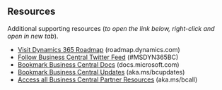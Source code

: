 ## Resources

Additional supporting resources (*to open the link below, right-click and open in new tab*).

* [Visit Dynamics 365 Roadmap](https:/roadmap.dynamics.com) (roadmap.dynamics.com) 
* [Follow Business Central Twitter Feed](https://twitter.com/MSDYN365BC) (#MSDYN365BC)
* [Bookmark Business Central Docs](https://docs.microsoft.com/en-us/dynamics365/business-central/) (docs.microsoft.com)
* [Bookmark Business Central Updates](https://docs.microsoft.com/en-us/dynamics365/business-central/dev-itpro/administration/update-rollout-timeline) (aka.ms/bcupdates)
* [Access all Business Central Partner Resources](https://docs.microsoft.com/en-us/dynamics365/business-central/dev-itpro/developer/readiness/readiness-ready-to-go) (aka.ms/bcall)
